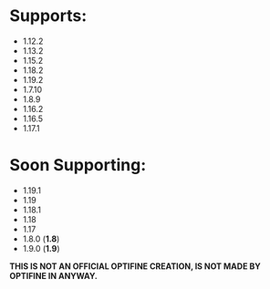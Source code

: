 # Supports:
- 1.12.2
- 1.13.2
- 1.15.2
- 1.18.2
- 1.19.2
- 1.7.10
- 1.8.9
- 1.16.2
- 1.16.5
- 1.17.1
# Soon Supporting:
- 1.19.1
- 1.19
- 1.18.1
- 1.18
- 1.17
- 1.8.0 (**1.8**)
- 1.9.0 (**1.9**)

**THIS IS NOT AN OFFICIAL OPTIFINE CREATION, IS NOT MADE BY OPTIFINE IN ANYWAY.**
